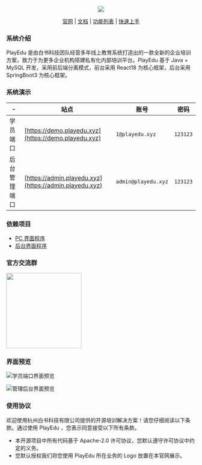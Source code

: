 <p align="center">
<img src="https://meedu.cloud.oss.meedu.vip/playedu/%E5%A4%B4%E5%9B%BE.jpg"/>
</p>
<p align="center">
<a href="https://playedu.xyz">官网</a> | <a href="https://playedu.xyz/docs/docs/intro/">文档</a> | <a href="https://playedu.xyz/docs/docs/function">功能列表</a> | <a href="https://playedu.xyz/docs/docs/install/quick">快速上手</a>
</p>

### 系统介绍

PlayEdu 是由白书科技团队经营多年线上教育系统打造出的一款全新的企业培训方案，致力于为更多企业机构搭建私有化内部培训平台。PlayEdu 基于 Java + MySQL 开发，采用前后端分离模式，前台采用 React18 为核心框架，后台采用 SpringBoot3 为核心框架。

### 系统演示

| -            | 站点                                                   | 账号                | 密码     |
| ------------ | ------------------------------------------------------ | ------------------- | -------- |
| 学员端口     | [https://demo.playedu.xyz](https://demo.playedu.xyz)   | `1@playedu.xyz`     | `123123` |
| 后台管理端口 | [https://admin.playedu.xyz](https://admin.playedu.xyz) | `admin@playedu.xyz` | `123123` |

### 依赖项目

- [PC 界面程序](https://github.com/PlayEdu/frontend)
- [后台界面程序](https://github.com/PlayEdu/backend)

### 官方交流群

<p><img src="https://meedu.cloud.oss.meedu.vip/playedu/Playedu%E5%AE%A2%E6%9C%8D.jpg" width="200" /></p>

### 界面预览

![学员端口界面预览](https://meedu.cloud.oss.meedu.vip/playedu/%E5%89%8D%E5%8F%B0%E9%A1%B5%E9%9D%A2.jpg)

![管理后台界面预览](https://meedu.cloud.oss.meedu.vip/playedu/%E5%90%8E%E5%8F%B0%E9%A1%B5%E9%9D%A2.jpg)

### 使用协议

欢迎使用杭州白书科技有限公司提供的开源培训解决方案！请您仔细阅读以下条款。通过使用 PlayEdu ，您表示同意接受以下所有条款。

- 本开源项目中所有代码基于 Apache-2.0 许可协议，您默认遵守许可协议中约定的义务。
- 您默认授权我们将您使用 PlayEdu 所在业务的 Logo 放置在本官网展示。
